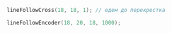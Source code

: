 ```c
lineFollowCross(18, 18, 1); // едем до перекрестка
```

```c
lineFollowEncoder(18, 20, 18, 1000);
```